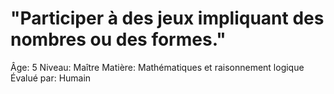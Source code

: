 # "Participer à des jeux impliquant des nombres ou des formes."

Âge: 5
Niveau: Maître
Matière: Mathématiques et raisonnement logique
Évalué par: Humain